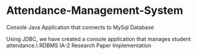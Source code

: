 # Attendance-Management-System
Console Java Application that connects to MySql Database

Using JDBC, we have created a console application that manages student attendance.\\
RDBMS IA-2 Research Paper Implementation
